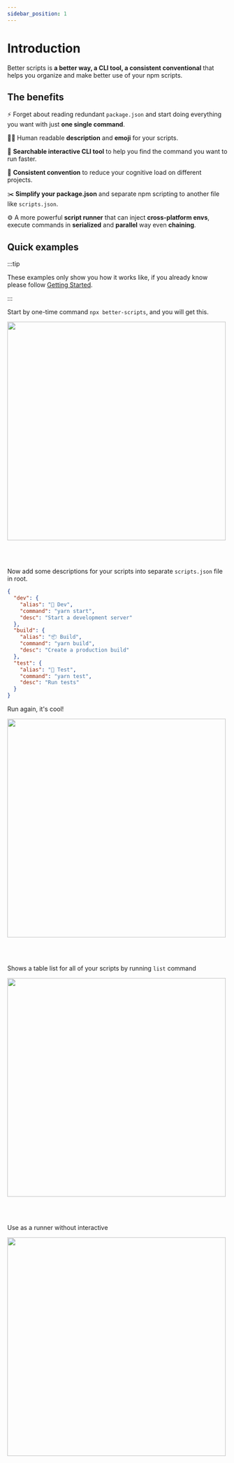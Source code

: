 ```yaml
---
sidebar_position: 1
---
```


# Introduction

Better scripts is **a better way, a CLI tool, a consistent conventional** that helps you organize and make better use of your npm scripts.

## The benefits

⚡️ Forget about reading redundant `package.json` and start doing everything you want with just **one single command**.

💅🏻 Human readable **description** and **emoji** for your scripts.

🔎 **Searchable interactive CLI tool** to help you find the command you want to run faster.

🧠 **Consistent convention** to reduce your cognitive load on different projects.

✂️ **Simplify your package.json** and separate npm scripting to another file like `scripts.json`.

⚙️ A more powerful **script runner** that can inject **cross-platform envs**, execute commands in **serialized** and **parallel** way even **chaining**.

## Quick examples

:::tip

These examples only show you how it works like, if you already know please follow [Getting Started](/docs/getting-started/installation).

:::

Start by one-time command `npx better-scripts`, and you will get this.

<img src="/example-at-first.png" width="500" />

<br /><br />

Now add some descriptions for your scripts into separate `scripts.json` file in root.

```json title="scripts.json"
{
  "dev": {
    "alias": "🌟 Dev",
    "command": "yarn start",
    "desc": "Start a development server"
  },
  "build": {
    "alias": "📦 Build",
    "command": "yarn build",
    "desc": "Create a production build"
  },
  "test": {
    "alias": "🧪 Test",
    "command": "yarn test",
    "desc": "Run tests"
  }
}

```

Run again, it's cool!

<img src="/example-at-then.png" width="500" />

<br /><br />

Shows a table list for all of your scripts by running `list` command

<img src="/example-list.png" width="500" />

<br /><br />

Use as a runner without interactive

<img src="/example-runner.png" width="500" />

